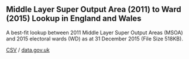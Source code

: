 ## Middle Layer Super Output Area (2011) to Ward (2015) Lookup in England and Wales

A best-fit lookup between 2011 Middle Layer Super Output Areas (MSOA) and 2015 electoral wards (WD) as at 31 December 2015 (File Size 518KB).

[CSV](../csv/125.csv) / [data.gov.uk](https://data.gov.uk/dataset/8e99d790-d9c2-40f3-b5ce-bcf19af8d4e8/middle-layer-super-output-area-2011-to-ward-2015-lookup-in-england-and-wales)

